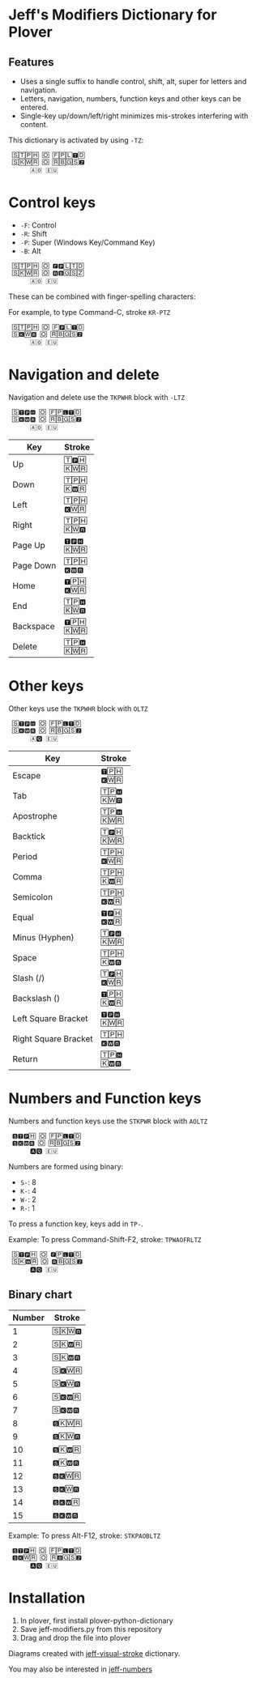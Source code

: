 # Jeff's Modifiers Dictionary for Plover

## Features

* Uses a single suffix to handle control, shift, alt, super for letters and navigation.
* Letters, navigation, numbers, function keys and other keys can be entered.
* Single-key up/down/left/right minimizes mis-strokes interfering with content.

This dictionary is activated by using `-TZ`:
```
 🅂🅃🄿🄷 🄾 🄵🄿🄻🆃🄳
 🅂🄺🅆🅁 🄾 🅁🄱🄶🅂🆉
 　　　🄰🄾 🄴🅄
```

# Control keys

* `-F`: Control
* `-R`: Shift
* `-P`: Super (Windows Key/Command Key)
* `-B`: Alt

```
 🅂🅃🄿🄷 🄾 🅵🅿🄻🅃🄳
 🅂🄺🅆🅁 🄾 🆁🅱🄶🅂🅉
 　　　🄰🄾 🄴🅄
```

These can be combined with finger-spelling characters:

For example, to type Command-C, stroke `KR-PTZ`
```
 🅂🅃🄿🄷 🄾 🄵🅿🄻🆃🄳
 🅂🅺🅆🆁 🄾 🅁🄱🄶🅂🆉
 　　　🄰🄾 🄴🅄
```

# Navigation and delete

Navigation and delete use the `TKPWHR` block with `-LTZ`

```
 🅂🆃🅿🅷 🄾 🄵🄿🅻🆃🄳
 🅂🅺🆆🆁 🄾 🅁🄱🄶🅂🆉
 　　　🄰🄾 🄴🅄
```

| Key       | Stroke         |
| --------- | -------------- |
| Up        | `🅃🅿🄷`<br>`🄺🅆🅁` |
| Down      | `🅃🄿🄷`<br>`🄺🆆🅁` |
| Left      | `🅃🄿🄷`<br>`🅺🅆🅁` |
| Right     | `🅃🄿🄷`<br>`🄺🅆🆁` |
| Page Up   | `🆃🅿🅷`<br>`🄺🅆🅁` |
| Page Down | `🅃🄿🄷`<br>`🅺🆆🆁` |
| Home      | `🆃🄿🄷`<br>`🅺🅆🅁` |
| End       | `🅃🄿🅷`<br>`🄺🅆🆁` |
| Backspace | `🆃🄿🄷`<br>`🄺🅆🅁` |
| Delete    | `🅃🄿🅷`<br>`🄺🅆🅁` |

 
# Other keys

Other keys use the `TKPWHR` block with `OLTZ`
```
 🅂🆃🅿🅷 🄾 🄵🄿🅻🆃🄳
 🅂🅺🆆🆁 🄾 🅁🄱🄶🅂🆉
 　　　🄰🆀 🄴🅄
```

| Key                  | Stroke         |
| -------------------- | -------------- |
| Escape               | `🆃🄿🄷`<br>`🅺🅆🅁` |
| Tab                  | `🅃🄿🅷`<br>`🄺🅆🆁` |
| Apostrophe           | `🅃🄿🅷`<br>`🄺🅆🅁` |
| Backtick             | `🅃🅿🄷`<br>`🄺🅆🅁` |
| Period               | `🅃🄿🄷`<br>`🅺🅆🅁` |
| Comma                | `🅃🄿🄷`<br>`🄺🆆🅁` |
| Semicolon            | `🅃🄿🄷`<br>`🅺🆆🅁` |
| Equal                | `🆃🅿🄷`<br>`🅺🆆🅁` |
| Minus (Hyphen)       | `🅃🅿🅷`<br>`🄺🅆🅁` |
| Space                | `🅃🄿🄷`<br>`🄺🆆🆁` |
| Slash (/)            | `🅃🅿🄷`<br>`🅺🅆🅁` |
| Backslash (\)        | `🆃🄿🄷`<br>`🄺🆆🅁` |
| Left Square Bracket  | `🆃🅿🅷`<br>`🄺🅆🅁` |
| Right Square Bracket | `🅃🄿🄷`<br>`🅺🆆🆁` |
| Return               | `🅃🄿🅷`<br>`🄺🆆🆁` |

# Numbers and Function keys

Numbers and function keys use the `STKPWR` block with `AOLTZ`

```
 🆂🆃🅿🄷 🄾 🄵🄿🅻🆃🄳
 🆂🅺🆆🆁 🄾 🅁🄱🄶🅂🆉
 　　　🅰🆀 🄴🅄
```

Numbers are formed using binary:
* `S-`: 8
* `K-`: 4
* `W-`: 2
* `R-`: 1

To press a function key,  keys add in `TP-`.

Example: To press Command-Shift-F2, stroke: `TPWAOFRLTZ`
```
 🅂🆃🅿🄷 🄾 🅵🄿🅻🆃🄳
 🅂🄺🆆🅁 🄾 🆁🄱🄶🅂🆉
 　　　🅰🆀 🄴🅄
```

## Binary chart

| Number | Stroke |
| ------ | ------ |
| 1      | `🅂🄺🅆🆁` |
| 2      | `🅂🄺🆆🅁` |
| 3      | `🅂🄺🆆🆁` |
| 4      | `🅂🅺🅆🅁` |
| 5      | `🅂🅺🅆🆁` |
| 6      | `🅂🅺🆆🅁` |
| 7      | `🅂🅺🆆🆁` |
| 8      | `🆂🄺🅆🅁` |
| 9      | `🆂🄺🅆🆁` |
| 10     | `🆂🄺🆆🅁` |
| 11     | `🆂🄺🆆🆁` |
| 12     | `🆂🅺🅆🅁` |
| 13     | `🆂🅺🅆🆁` |
| 14     | `🆂🅺🆆🅁` |
| 15     | `🆂🅺🆆🆁` |

Example: To press Alt-F12, stroke: `STKPAOBLTZ`
```
 🆂🆃🅿🄷 🄾 🄵🄿🅻🆃🄳
 🆂🅺🅆🅁 🄾 🅁🅱🄶🅂🆉
 　　　🅰🆀 🄴🅄
```

# Installation

1. In plover, first install plover-python-dictionary
2. Save jeff-modifiers.py from this repository
3. Drag and drop the file into plover

Diagrams created with [jeff-visual-stroke](https://github.com/jthlim/jeff-visual-stroke) dictionary.

You may also be interested in [jeff-numbers](https://github.com/jthlim/jeff-numbers)